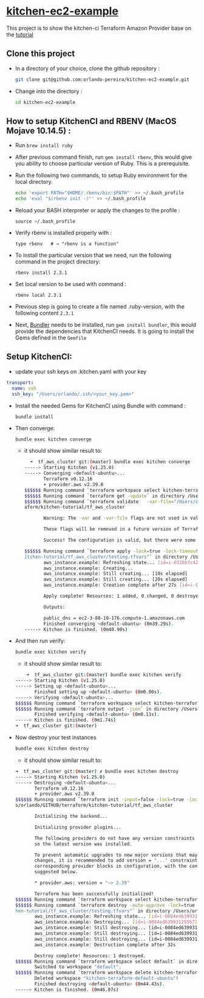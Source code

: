 # [kitchen-ec2-example](https://newcontext-oss.github.io/kitchen-terraform/tutorials/amazon_provider_ec2.html)

This project is to show the kitchen-ci Terraform Amazon Provider base on the [tutorial](https://newcontext-oss.github.io/kitchen-terraform/tutorials/amazon_provider_ec2.html)

## Clone this project

- In a directory of your choice, clone the github repository :
  
    ```bash
    git clone git@github.com:orlando-pereira/kitchen-ec2-example.git
    ```

- Change into the directory :
  
    ```bash
    cd kitchen-ec2-example
    ```

## How to setup KitchenCI and RBENV (MacOS Mojave 10.14.5) :

- Run `brew install ruby`
- After previous command finish, run `gem install rbenv`, this would give you ability to choose particular version of Ruby. This is a prerequisite.
- Run the following two commands, to setup Ruby environment for the local directory.

    ```bash
    echo 'export PATH="$HOME/.rbenv/bin:$PATH"' >> ~/.bash_profile
    echo 'eval "$(rbenv init -)"' >> ~/.bash_profile
    ```

- Reload your BASH interpreter or apply the changes to the profile :
  
    ```shell
    source ~/.bash_profile 
    ```

- Verify rbenv is installed properly with :
  
    ```shell
    type rbenv   # → "rbenv is a function"
    ```

- To install the particular version that we need, run the following command in the project directory:
  
    ```shell
    rbenv install 2.3.1
    ```

- Set local version to be used with command :
  
    ```shell
    rbenv local 2.3.1
    ```

- Previous step is going to create a file named .ruby-version, with the following content `2.3.1`

- Next, [Bundler](https://bundler.io) needs to be installed, run `gem install bundler`, this would provide the dependencies that KitchenCI needs. It is going to install the Gems defined in the `Gemfile`


## Setup KitchenCI:

- update your ssh keys on .kitchen.yaml with your key

```yaml
transport:
  name: ssh
  ssh_key: "/Users/orlando/.ssh/<your_key.pem>"
```

- Install the needed Gems for KitchenCI using Bundle with command :
  
    ```shell
    bundle install
    ```

- Then converge:
  
    ```bash
    bundle exec kitchen converge
    ```

    - it should show similar result to:
  
        ```bash
          ➜  tf_aws_cluster git:(master) bundle exec kitchen converge 
        -----> Starting Kitchen (v1.25.0)
        -----> Converging <default-ubuntu>...
               Terraform v0.12.16
               + provider.aws v2.39.0
        $$$$$$ Running command `terraform workspace select kitchen-terraform-default-ubuntu` in directory /Users/orlando/GITHUB/terraform/kitchen-tutorial/     tf_aws_cluster
        $$$$$$ Running command `terraform get -update` in directory /Users/orlando/GITHUB/terraform/kitchen-tutorial/tf_aws_cluster
        $$$$$$ Running command `terraform validate   -var-file="/Users/orlando/GITHUB/terraform/kitchen-tutorial/tf_aws_cluster/testing.tfvars"` in         directory /Users/orlando/GITHUB/terr
        aform/kitchen-tutorial/tf_aws_cluster

               Warning: The -var and -var-file flags are not used in validate. Setting them has no effect.

               These flags will be removed in a future version of Terraform.

               Success! The configuration is valid, but there were some validation warnings as shown above.

        $$$$$$ Running command `terraform apply -lock=true -lock-timeout=0s -input=false -auto-approve=true  -parallelism=10 -refresh=true  -var-file="/        Users/orlando/GITHUB/terraform/k
        itchen-tutorial/tf_aws_cluster/testing.tfvars"` in directory /Users/orlando/GITHUB/terraform/kitchen-tutorial/tf_aws_cluster
               aws_instance.example: Refreshing state... [id=i-0326bfc422beab45a]
               aws_instance.example: Creating...
               aws_instance.example: Still creating... [10s elapsed]
               aws_instance.example: Still creating... [20s elapsed]
               aws_instance.example: Creation complete after 27s [id=i-0084ed63993125567]

               Apply complete! Resources: 1 added, 0 changed, 0 destroyed.

               Outputs:

               public_dns = ec2-3-88-10-176.compute-1.amazonaws.com
               Finished converging <default-ubuntu> (0m39.29s).
        -----> Kitchen is finished. (0m40.90s)
        ```

- And then run verify:
  
    ```bash
    bundle exec kitchen verify
    ```

    - it should show similar result to:

    ```bash
        ➜  tf_aws_cluster git:(master) bundle exec kitchen verify
    -----> Starting Kitchen (v1.25.0)
    -----> Setting up <default-ubuntu>...
           Finished setting up <default-ubuntu> (0m0.00s).
    -----> Verifying <default-ubuntu>...
    $$$$$$ Running command `terraform workspace select kitchen-terraform-default-ubuntu` in directory /Users/orlando/GITHUB/terraform/kitchen-tutorial/ tf_aws_cluster
    $$$$$$ Running command `terraform output -json` in directory /Users/orlando/GITHUB/terraform/kitchen-tutorial/tf_aws_cluster
           Finished verifying <default-ubuntu> (0m0.11s).
    -----> Kitchen is finished. (0m1.74s)
    ➜  tf_aws_cluster git:(master) 
    ```

- Now destroy your test instances

    ```bash
    bundle exec kitchen destroy
    ```

    - it should show similar result to:
  
    ```bash
    ➜  tf_aws_cluster git:(master) ✗ bundle exec kitchen destroy  
    -----> Starting Kitchen (v1.25.0)
    -----> Destroying <default-ubuntu>...
           Terraform v0.12.16
           + provider.aws v2.39.0
    $$$$$$ Running command `terraform init -input=false -lock=true -lock-timeout=0s  -force-copy -backend=true  -get=true -get-plugins=true     -verify-plugins=true` in directory /User
    s/orlando/GITHUB/terraform/kitchen-tutorial/tf_aws_cluster

           Initializing the backend...

           Initializing provider plugins...

           The following providers do not have any version constraints in configuration,
           so the latest version was installed.

           To prevent automatic upgrades to new major versions that may contain breaking
           changes, it is recommended to add version = "..." constraints to the
           corresponding provider blocks in configuration, with the constraint strings
           suggested below.

           * provider.aws: version = "~> 2.39"

           Terraform has been successfully initialized!
    $$$$$$ Running command `terraform workspace select kitchen-terraform-default-ubuntu` in directory /Users/orlando/GITHUB/terraform/kitchen-tutorial/ tf_aws_cluster
    $$$$$$ Running command `terraform destroy -auto-approve -lock=true -lock-timeout=0s -input=false  -parallelism=10 -refresh=true  -var-file="/Users/ orlando/GITHUB/terraform/kitc
    hen-tutorial/tf_aws_cluster/testing.tfvars"` in directory /Users/orlando/GITHUB/terraform/kitchen-tutorial/tf_aws_cluster
           aws_instance.example: Refreshing state... [id=i-0084ed63993125567]
           aws_instance.example: Destroying... [id=i-0084ed63993125567]
           aws_instance.example: Still destroying... [id=i-0084ed63993125567, 10s elapsed]
           aws_instance.example: Still destroying... [id=i-0084ed63993125567, 20s elapsed]
           aws_instance.example: Still destroying... [id=i-0084ed63993125567, 30s elapsed]
           aws_instance.example: Destruction complete after 32s

           Destroy complete! Resources: 1 destroyed.
    $$$$$$ Running command `terraform workspace select default` in directory /Users/orlando/GITHUB/terraform/kitchen-tutorial/tf_aws_cluster
           Switched to workspace "default".
    $$$$$$ Running command `terraform workspace delete kitchen-terraform-default-ubuntu` in directory /Users/orlando/GITHUB/terraform/kitchen-tutorial/ tf_aws_cluster
           Deleted workspace "kitchen-terraform-default-ubuntu"!
           Finished destroying <default-ubuntu> (0m44.43s).
    -----> Kitchen is finished. (0m46.07s)
    ```